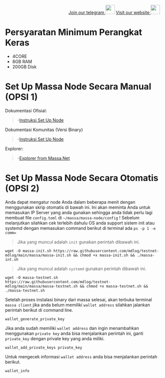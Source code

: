 <p style="font-size:14px" align="right">
<a href="https://t.me/massa_indonesia" target="_blank">Join our telegram <img src="https://user-images.githubusercontent.com/50621007/168689534-796f181e-3e4c-43a5-8183-9888fc92cfa7.png" width="30"/></a>
<a href="https://massa.net" target="_blank">Visit our website <img src="https://user-images.githubusercontent.com/17427126/175755888-1a279a45-4b3d-4fa5-be6b-ebab93346af4.png" width="30"/></a>
</p>

# Persyaratan Minimum Perangkat Keras

 - 4CORE
 - 8GB RAM
 - 200GB Disk

 # Set Up Massa Node Secara Manual (OPSI 1)
Dokumentasi Ofisial:
>-[Instruksi Set Up Node](https://massa.readthedocs.io/en/latest/testnet/install.html)

Dokumentasi Komunitas (Versi Binary)
>-[Instruksi Set Up Node](https://medium.com/@massacaptain/tutorial-massa-testnet-binary-version-d7e10847e4c0)

Explorer:
>-[Explorer from Massa.Net](https://massa.net/testnet/)

# Set Up Massa Node Secara Otomatis (OPSI 2)

Anda dapat mengatur node Anda dalam beberapa menit dengan menggunakan skrip otomatis di bawah ini. Ini akan meminta Anda untuk memasukan IP Server yang anda gunakan sehingga anda tidak perlu lagi membuat file ```config.toml``` di ```~/massa/massa-node/config``` ! Sebelum melanjutkan silahkan cek terlebih dahulu OS anda support sistem init atau systemd dengan memasukan command berikut di terminal ada ```ps -p 1 -o comm= ```

> Jika yang muncul adalah ```init``` gunakan perintah dibawah ini.

```
wget -O massa-init.sh https://raw.githubusercontent.com/mdlog/testnet-mdlog/main/massa/massa-init.sh && chmod +x massa-init.sh && ./massa-int.sh
```

> Jika yang muncul adalah ```systemd``` gunakan perintah dibawah ini.

```
wget -O massa-testnet.sh https://raw.githubusercontent.com/mdlog/testnet-mdlog/main/massa/massa-testnet.sh && chmod +x massa-testnet.sh && ./massa-testnet.sh
```

Setelah proses instalasi binary dari massa selesai, akan terbuka terminal ```massa client``` jika anda belum memiliki ```wallet address``` silahkan jalankan perintah berikut di command line.

```
wallet_generate_private_key
```

Jika anda sudah memiliki ```wallet address``` dan ingin menambahkan menggunakan ```private key``` anda bisa menjalankan perintah ini, ganti ```private_key``` dengan private key yang anda miliki.

```
wallet_add_private_keys private_key
```
Untuk mengecek informasi ```wallet address``` anda bisa menjalankan perintah berikut.
```
wallet_info
```

